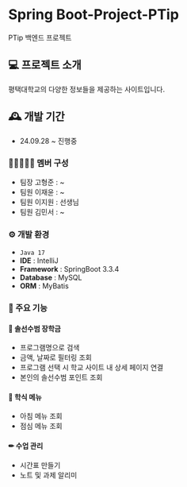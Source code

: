 # Spring Boot-Project-PTip
PTip 백엔드 프로젝트

## 💻 프로젝트 소개
평택대학교의 다양한 정보들을 제공하는 사이트입니다.
<br>

## 🕰 개발 기간
* 24.09.28 ~ 진행중

### 👨🏻‍🤝‍👨🏻 멤버 구성
* 팀장 고형준 : ~
* 팀원 이재윤 : ~
* 팀원 이지원 : 선생님
* 팀원 김민서 : ~

### ⚙ 개발 환경
* `Java 17`
* **IDE** : IntelliJ
* **Framework** : SpringBoot 3.3.4
* **Database** : MySQL
* **ORM** : MyBatis

### 📌 주요 기능
#### 💸 솔선수범 장학금
* 프로그램명으로 검색
* 금액, 날짜로 필터링 조회
* 프로그램 선택 시 학교 사이트 내 상세 페이지 연결
* 본인의 솔선수범 포인트 조회

#### 🍴 학식 메뉴
* 아침 메뉴 조회
* 점심 메뉴 조회

#### ✏ 수업 관리
* 시간표 만들기
* 노트 및 과제 알리미
